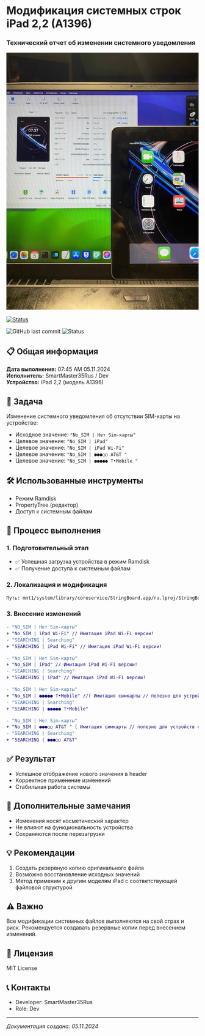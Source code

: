# Модификация системных строк iPad 2,2 (A1396)
### Технический отчет об изменении системного уведомления

![Logo](pic.jpg) <!-- *(Добавьте логотип проекта, если есть)* -->

[![Status](https://github-readme-stats.vercel.app/api?username=SmartMaster35Rus&count_private=true&show_icons=true)](https://github.com/SmartMaster35Rus)

![GitHub last commit](https://img.shields.io/github/last-commit/SmartMaster35Rus/iOS-String-Modification)
![Status](https://img.shields.io/badge/status-completed-success)

## 📋 Общая информация

**Дата выполнения:** 07:45 AM 05.11.2024  
**Исполнитель:** SmartMaster35Rus / Dev  
**Устройство:** iPad 2,2 (модель A1396)

## 🎯 Задача
Изменение системного уведомления об отсутствии SIM-карты на устройстве:
- Исходное значение: `"No_SIM | Нет Sim-карты"`
- Целевое значение: `"No_SIM | iPad"`
- Целевое значение: `"No_SIM | iPad Wi-Fi"`
- Целевое значение: `"No_SIM | ●●●○○ AT&T "`
- Целевое значение: `"No_SIM | ●●●●● T•Mobile "`


## 🛠 Использованные инструменты
- Режим Ramdisk
- PropertyTree (редактор)
- Доступ к системным файлам

## 📝 Процесс выполнения

### 1. Подготовительный этап
- ✅ Успешная загрузка устройства в режим Ramdisk
- ✅ Получение доступа к системным файлам

### 2. Локализация и модификация
```bash
Путь: mnt1/system/library/coreservice/StringBoard.app/ru.lproj/StringBoard.Strings
```

### 3. Внесение изменений
```diff
- "NO_SIM | Нет Sim-карты"
+ "No_SIM | iPad Wi-Fi" // Имитация iPad Wi-Fi версии!
- "SEARCHING | Searching"
+ "SEARCHING | iPad Wi-Fi" // Имитация iPad Wi-Fi версии!
```
```diff
- "No_SIM | Нет Sim-карты"
+ "No_SIM | iPad" // Имитация iPad Wi-Fi версии!
- "SEARCHING | Searching"
+ "SEARCHING | iPad" // Имитация iPad Wi-Fi версии!

```

```diff
- "No_SIM | Нет Sim-карты"
+ "No_SIM | ●●●●● T•Mobile" //( Имитация симкарты // полезно для устройств с блокирвокой оператора либо  Chimaera Device Policy )
- "SEARCHING | Searching"
+ "SEARCHING | ●●●●● T•Mobile" 
```

```diff
- "No_SIM | Нет Sim-карты" 
+ "No_SIM | ●●●○○ AT&T " ( Имитация симкарты // полезно для устройств с блокирвокой оператора либо  Chimaera Device Policy )
- "SEARCHING | Searching"
+ "SEARCHING | ●●●○○ AT&T" 
```


## ✅ Результат
- Успешное отображение нового значения в header
- Корректное применение изменений
- Стабильная работа системы

## 📌 Дополнительные замечания
- Изменения носят косметический характер
- Не влияют на функциональность устройства
- Сохраняются после перезагрузки

## 💡 Рекомендации
1. Создать резервную копию оригинального файла
2. Возможно восстановление исходных значений
3. Метод применим к другим моделям iPad с соответствующей файловой структурой

## ⚠️ Важно
Все модификации системных файлов выполняются на свой страх и риск. Рекомендуется создавать резервные копии перед внесением изменений.

## 📜 Лицензия
MIT License

## 📞 Контакты
- Developer: SmartMaster35Rus
- Role: Dev

---
*Документация создана: 05.11.2024*
```
